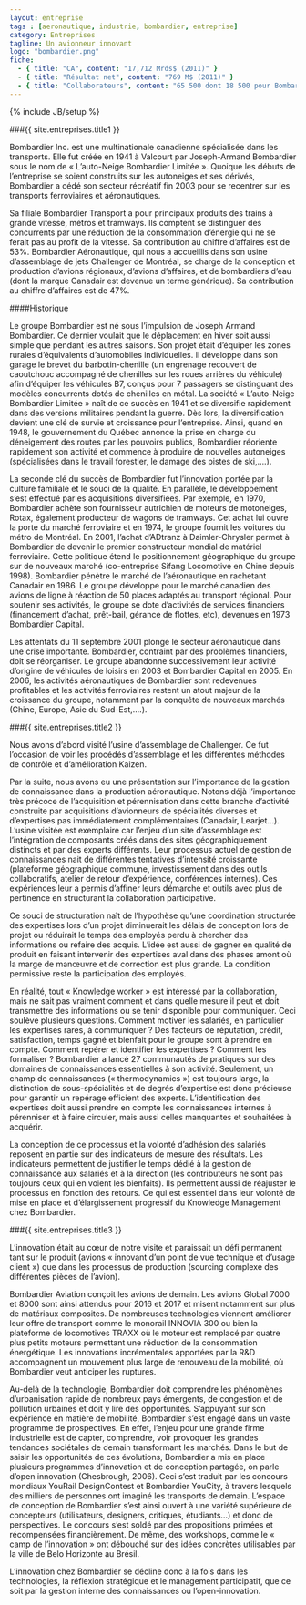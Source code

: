 ```yaml
---
layout: entreprise
tags : [aeronautique, industrie, bombardier, entreprise]
category: Entreprises
tagline: Un avionneur innovant
logo: "bombardier.png"
fiche:
  - { title: "CA", content: "17,712 Mrds$ (2011)" }
  - { title: "Résultat net", content: "769 M$ (2011)" }
  - { title: "Collaborateurs", content: "65 500 dont 18 500 pour Bombardier Aerospace au Canada" }
---
```

{% include JB/setup %}

###{{ site.entreprises.title1 }}

Bombardier Inc. est une multinationale canadienne spécialisée dans les transports. Elle fut créée en 1941 à Valcourt par Joseph-Armand Bombardier sous le nom de « L’auto-Neige Bombardier Limitée ». Quoique les débuts de l’entreprise se soient construits sur les autoneiges et ses dérivés, Bombardier a cédé son secteur récréatif fin 2003 pour se recentrer sur les transports ferroviaires et aéronautiques.

Sa filiale Bombardier Transport a pour principaux produits des trains à grande vitesse, métros et tramways. Ils comptent se distinguer des concurrents par une réduction de la consommation d’énergie qui ne se ferait pas au profit de la vitesse. Sa contribution au chiffre d’affaires est de 53%. Bombardier Aéronautique, qui nous a accueillis dans son usine d’assemblage de jets Challenger de Montréal,  se charge de la conception et production d’avions régionaux, d’avions d’affaires, et de bombardiers d’eau (dont la marque Canadair est devenue un terme générique). Sa contribution au chiffre d’affaires est de 47%.

####Historique 

Le groupe Bombardier est né sous l’impulsion de Joseph Armand Bombardier. Ce dernier voulait que le déplacement en hiver soit aussi simple que pendant les autres saisons. Son projet était d’équiper les zones rurales d’équivalents d’automobiles individuelles. Il développe dans son garage le brevet du barbotin-chenille (un engrenage recouvert de caoutchouc accompagné de chenilles sur les roues arrières du véhicule) afin d’équiper les véhicules B7, conçus pour 7 passagers se distinguant des modèles concurrents dotés de chenilles en métal. La société « L’auto-Neige Bombardier Limitée » naît de ce succès en 1941 et se diversifie rapidement dans des versions militaires pendant la guerre. Dès lors, la diversification devient une clé de survie et croissance pour l’entreprise. Ainsi, quand en 1948, le gouvernement du Québec annonce la prise en charge du déneigement des routes par les pouvoirs publics, Bombardier réoriente rapidement son activité et commence à produire de nouvelles autoneiges (spécialisées dans le travail forestier, le damage des pistes de ski,….).

La seconde clé du succès de Bombardier fut l’innovation portée par la culture familiale et le souci de la qualité. En parallèle, le développement s’est effectué par es acquisitions diversifiées. Par exemple, en 1970, Bombardier achète son fournisseur autrichien de moteurs de motoneiges, Rotax, également producteur de wagons de tramways. Cet achat lui ouvre la porte du marché ferroviaire et en 1974, le groupe fournit les voitures du métro de Montréal. En 2001, l’achat d’ADtranz à Daimler-Chrysler permet à Bombardier de devenir le premier constructeur mondial de matériel ferroviaire. Cette politique étend le positionnement géographique du groupe sur de nouveaux marché (co-entreprise Sifang Locomotive en Chine depuis 1998). Bombardier pénètre le marché de l’aéronautique en rachetant Canadair en 1986.  Le groupe développe pour le marché canadien des avions de ligne à réaction de 50 places adaptés au transport régional. Pour soutenir ses activités, le groupe se dote d’activités de services financiers (financement d’achat, prêt-bail, gérance de flottes, etc), devenues en 1973 Bombardier Capital.

Les attentats du 11 septembre 2001 plonge le secteur aéronautique dans une crise importante. Bombardier, contraint par des problèmes financiers, doit se réorganiser. Le groupe abandonne successivement leur activité d’origine de véhicules de loisirs en 2003 et Bombardier Capital en 2005. En 2006, les activités aéronautiques de Bombardier sont redevenues profitables et les activités ferroviaires restent un atout majeur de la croissance du groupe, notamment par la conquête de nouveaux marchés (Chine, Europe, Asie du Sud-Est,….).

###{{ site.entreprises.title2 }}

Nous avons d’abord visité l’usine d’assemblage de Challenger. Ce fut l’occasion de voir les procédés d’assemblage et les différentes méthodes de contrôle et d’amélioration Kaizen. 

Par la suite, nous avons eu une présentation sur l’importance de la gestion de connaissance dans la production aéronautique. Notons déjà l’importance très précoce de l’acquisition et pérennisation dans cette branche d’activité construite par acquisitions d’avionneurs de spécialités diverses et d’expertises pas immédiatement complémentaires (Canadair, Learjet…). L’usine visitée est exemplaire car l’enjeu d’un site d’assemblage est l’intégration de composants  créés dans des sites géographiquement distincts et par des experts différents.  Leur processus actuel de gestion de connaissances nait de différentes tentatives d’intensité croissante  (plateforme géographique commune, investissement dans des outils collaboratifs, atelier de retour d’expérience, conférences internes). Ces expériences leur a permis d’affiner leurs démarche et outils avec plus de pertinence en structurant la collaboration participative.

Ce souci de structuration naît de l’hypothèse qu’une coordination structurée des expertises lors d’un projet diminuerait les délais de conception lors de projet ou réduirait le temps des employés perdu à chercher des informations ou refaire des acquis. L’idée est aussi de gagner en qualité de produit en faisant intervenir des expertises aval dans des phases amont où la marge de manœuvre et de correction est plus grande. La condition permissive reste la participation des employés.

En réalité, tout « Knowledge worker » est intéressé par la collaboration, mais ne sait pas vraiment comment et dans quelle mesure il peut et doit transmettre des informations ou se tenir disponible pour communiquer. Ceci soulève plusieurs questions. Comment motiver les salariés, en particulier les expertises rares, à communiquer ? Des facteurs de réputation, crédit, satisfaction, temps gagné et bienfait pour le groupe sont à prendre en compte. Comment repérer et identifier les expertises ? Comment les formaliser ?   Bombardier a lancé 27 communautés de pratiques sur des domaines de connaissances essentielles à son activité. Seulement, un champ de connaissances (« thermodynamics ») est toujours large, la distinction de sous-spécialités et de degrés d’expertise est donc précieuse pour garantir un repérage efficient des experts. L’identification des expertises doit aussi prendre en compte les connaissances internes à pérenniser et à faire circuler, mais aussi celles manquantes et souhaitées à acquérir.   

La conception de ce processus et la volonté d’adhésion des salariés reposent en partie sur des indicateurs de mesure des résultats. Les indicateurs permettent de justifier le temps dédié à la gestion de connaissance aux salariés et à la direction (les contributeurs ne sont pas toujours ceux qui en voient les bienfaits). Ils permettent aussi de réajuster le processus en fonction des retours. Ce qui est essentiel dans leur volonté de mise en place et d’élargissement progressif du Knowledge Management chez Bombardier.

###{{ site.entreprises.title3 }}

L’innovation était au cœur de notre visite et paraissait un défi permanent tant sur le produit (avions « innovant d’un point de vue technique et d’usage client ») que dans les processus de production (sourcing complexe des différentes pièces de l’avion). 

Bombardier Aviation conçoit les avions de demain. Les avions Global 7000 et 8000 sont ainsi attendus pour 2016 et 2017 et misent notamment sur plus de matériaux composites. De nombreuses technologies viennent améliorer leur offre de transport comme le monorail INNOVIA 300  ou bien la plateforme de locomotives TRAXX où le moteur est remplacé par quatre plus petits moteurs permettant une réduction de la consommation énergétique. Les innovations incrémentales apportées par la R&D accompagnent un mouvement plus large de renouveau de la mobilité, où Bombardier veut anticiper les ruptures.

Au-delà de la technologie, Bombardier doit comprendre les phénomènes d’urbanisation rapide de nombreux pays émergents, de congestion et de pollution urbaines  et doit y lire des opportunités. S’appuyant sur son expérience en matière de mobilité, Bombardier s’est engagé dans un vaste programme de prospectives. En effet, l’enjeu pour une grande firme industrielle est de capter, comprendre, voir provoquer les grandes tendances sociétales de demain transformant les marchés. Dans le but de saisir les opportunités de ces évolutions, Bombardier a mis en place plusieurs programmes d’innovation et de conception partagée, on parle d’open innovation (Chesbrough, 2006). Ceci s’est traduit par les concours mondiaux YouRail DesignContest et Bombardier YouCity, à travers lesquels des milliers de personnes ont imaginé les transports de demain. L’espace de conception de Bombardier s’est ainsi ouvert à une variété supérieure de concepteurs (utilisateurs, designers, critiques, étudiants…) et donc de perspectives. Le concours s’est soldé par des propositions primées et récompensées financièrement. De même, des workshops, comme le « camp de l’innovation » ont débouché sur des idées concrètes utilisables par la ville de Belo Horizonte au Brésil. 

L’innovation chez Bombardier se décline donc à la fois dans les technologies, la réflexion stratégique et le management participatif, que ce soit par la gestion interne des connaissances ou l’open-innovation.